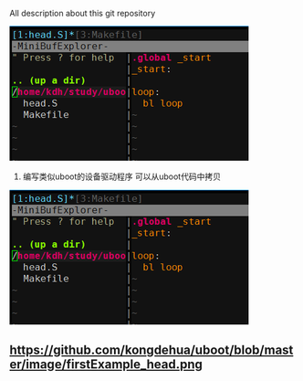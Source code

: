 All description about this git repository

![image](https://github.com/kongdehua/uboot/raw/master/image/firstExample_head.png "title")

1. 编写类似uboot的设备驱动程序
	可以从uboot代码中拷贝

![image](https://github.com/kongdehua/uboot/raw/master/image/firstExample_head.png "title")

##				 https://github.com/kongdehua/uboot/blob/master/image/firstExample_head.png


